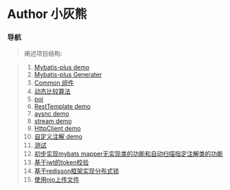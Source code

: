 # Author 小灰熊

### 导航
>阐述项目结构:

>1. [Mybatis-plus demo](https://github.com/1224473361/MyProject/tree/master/src/main/java/com/xhx/mybatisplustest)
>2. [Mybatis-plus Generater](https://github.com/1224473361/MyProject/tree/master/src/main/java/com/xhx/mybatisgenerate)
>3. [Common 组件](https://github.com/1224473361/MyProject/tree/master/src/main/java/com/xhx/common)
>4. [动态比较算法](https://github.com/1224473361/MyProject/tree/master/src/main/java/com/xhx/comparisons)
>5. [poi](https://github.com/1224473361/MyProject/tree/master/src/main/java/com/xhx/poi)
>6. [RestTemplate demo](https://github.com/1224473361/MyProject/tree/master/src/main/java/com/xhx/restclient)
>7. [aysnc demo](https://github.com/1224473361/MyProject/tree/master/src/main/java/com/xhx/aysnc)
>8. [stream demo](https://github.com/1224473361/MyProject/tree/master/src/main/java/com/xhx/steam)
>9. [HttpClient demo](https://github.com/1224473361/MyProject/tree/master/src/main/java/com/xhx/httpclient)
>10. [自定义注解 demo](https://github.com/1224473361/MyProject/tree/master/src/main/java/com/xhx/annotaion)
>11. [测试](https://github.com/1224473361/MyProject/tree/master/src/main/java/com/xhx/test)
>12. [初步实现mybats mapper无实现类的功能和自动扫描指定注解类的功能](https://github.com/1224473361/MyProject/tree/master/src/main/java/com/xhx/autoscan)
>13. [基于jwt的token校验](https://github.com/1224473361/MyProject/tree/master/src/main/java/com/xhx/jwt)
>14. [基于redisson框架实现分布式锁](https://github.com/1224473361/MyProject/tree/master/src/main/java/com/xhx/redisson)
>14. [使用nio上传文件](https://github.com/1224473361/MyProject/tree/master/src/main/java/com/xhx/uploadfile)
